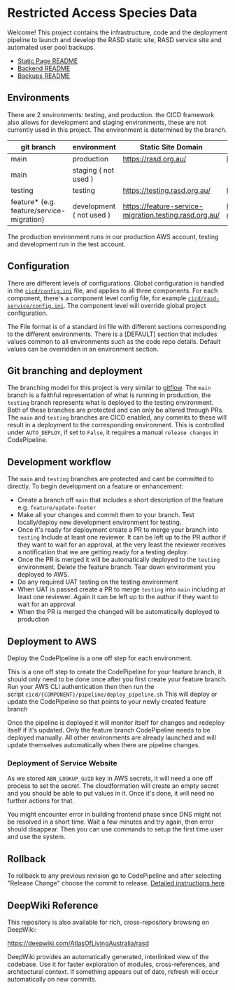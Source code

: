 # Restricted Access Species Data

Welcome! This project contains the infrastructure, code and the deployment pipeline to launch and develop the RASD static site, RASD service site and automated user pool backups.

- [Static Page README](cicd/static-page/README.md)
- [Backend README](cicd/rasd-service/README.md)
- [Backups README](cicd/backups/README.md)

## Environments
There are 2 environments: testing, and production. the CICD framework also allows for development and staging environments, these are not currently used in this project. The environment is determined by the branch.

| git branch                                | environment              | Static Site Domain                                     | Service Site Domain                                            |
| ----------------------------------------- | ------------------------ | ------------------------------------------------------ | -------------------------------------------------------------- |
| main                                      | production               | https://rasd.org.au/                                   | https://service.rasd.org.au/                                   |
| main                                      | staging ( not used )     |                                                        |                                                                |
| testing                                   | testing                  | https://testing.rasd.org.au/                           | https://service.testing.rasd.org.au/                           |
| feature* (e.g. feature/service-migration) | development ( not used ) | https://feature-service-migration.testing.rasd.org.au/ | https://service.feature-service-migration.testing.rasd.org.au/ |

The production environment runs in our production AWS account, testing and development run in the test account.
## Configuration
There are different levels of configurations. Global configuration is handled in the [`cicd/config.ini`](cicd/config.ini) file, and applies to all three components. For each component, there's a component level config file, for example [`cicd/rasd-service/config.ini`](cicd/rasd-service/config.ini). The component level will override global project configuration.

The File format is of a standard ini file with different sections corresponding to the different environments. There is a [DEFAULT] section that includes values common to all environments such as the code repo details. Default values can be overridden in an environment section.

## Git branching and deployment
The branching model for this project is very similar to [gitflow](https://www.atlassian.com/git/tutorials/comparing-workflows/gitflow-workflow).
The `main` branch is a faithful representation of what is running in production, the `testing` branch represents what is deployed to the testing environment. Both of these branches are protected and can only be altered through PRs. 
The `main` and `testing` branches are CICD enabled, any commits to these will result in a deployment to the corresponding environment. This is controlled under `AUTO_DEPLOY`, if set to `False`, it requires a manual `release changes` in CodePipeline.

## Development workflow
The `main` and `testing` branches are protected and cant be committed to directly. To begin development on a feature or enhancement:
- Create a branch off `main` that includes a short description of the feature e.g. `feature/update-footer`
- Make all your changes and commit them to your branch. Test locally/deploy new development environment for testing.
- Once it's ready for deployment create a PR to merge your branch into `testing` Include at least one reviewer. It can be left up to the PR author if they want to wait for an approval, at the very least the reviewer receives a notification that we are getting ready for a testing deploy.
- Once the PR is merged it will be automatically deployed to the `testing` environment. Delete the feature branch. Tear down environment you deployed to AWS.
- Do any required UAT testing on the testing environment
- When UAT is passed create a PR to merge `testing` into `main` including at least one reviewer. Again it can be left up to the author if they want to wait for an approval
- When the PR is merged the changed will be automatically deployed to production


## Deployment to AWS

Deploy the CodePipeline is a one off step for each environment.

This is a one off step to create the CodePipeline for your feature branch, it should only need to be done once after you first create your feature branch. Run your AWS CLI authentication then then run the script `cicd/{COMPONENT}/pipeline/deploy_pipeline.sh` This will deploy or update the CodePipeline so that points to your newly created feature branch

Once the pipeline is deployed it will monitor itself for changes and redeploy itself if it's updated. Only the feature branch CodePipeline needs to be deployed manually. All other environments are already launched and will update themselves automatically when there are pipeline changes.

### Deployment of Service Website

As we stored `ABN_LOOKUP_GUID` key in AWS secrets, it will need a one off process to set the secret. The cloudformation will create an empty secret and you should be able to put values in it. Once it's done, it will need no further actions for that.

You might encounter error in building frontend phase since DNS might not be resolved in a short time. Wait a few minutes and try again, then error should disappear. Then you can use commands to setup the first time user and use the system.

## Rollback
To rollback to any previous revision go to CodePipeline and after selecting "Release Change" choose the commit to release. [Detailed instructions here](https://docs.aws.amazon.com/codepipeline/latest/userguide/pipelines-trigger-source-overrides.html#pipelines-trigger-source-overrides-console)

## DeepWiki Reference
This repository is also available for rich, cross-repository browsing on DeepWiki:

https://deepwiki.com/AtlasOfLivingAustralia/rasd

DeepWiki provides an automatically generated, interlinked view of the codebase. Use it for faster exploration of modules, cross-references, and architectural context. If something appears out of date, refresh will occur automatically on new commits.

